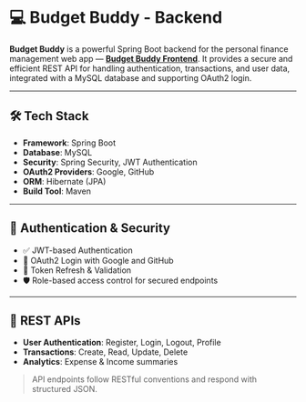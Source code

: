 # 💻 Budget Buddy - Backend

**Budget Buddy** is a powerful Spring Boot backend for the personal finance management web app — [**Budget Buddy Frontend**](https://github.com/pawang001/BudgetBuddyFrontend). It provides a secure and efficient REST API for handling authentication, transactions, and user data, integrated with a MySQL database and supporting OAuth2 login.

---

## 🛠 Tech Stack

- **Framework**: Spring Boot
- **Database**: MySQL
- **Security**: Spring Security, JWT Authentication
- **OAuth2 Providers**: Google, GitHub
- **ORM**: Hibernate (JPA)
- **Build Tool**: Maven

---

## 🔐 Authentication & Security

- ✅ JWT-based Authentication
- 🔐 OAuth2 Login with Google and GitHub
- 🔄 Token Refresh & Validation
- 🛡️ Role-based access control for secured endpoints

---

## 🔗 REST APIs

- **User Authentication**: Register, Login, Logout, Profile
- **Transactions**: Create, Read, Update, Delete
- **Analytics**: Expense & Income summaries

> API endpoints follow RESTful conventions and respond with structured JSON.
